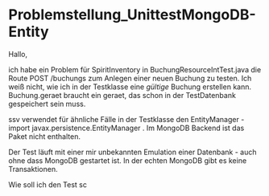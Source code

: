 Problemstellung_UnittestMongoDB-Entity
======================================

Hallo,

ich habe ein Problem für SpiritInventory in BuchungResourceIntTest.java die Route POST /buchungs zum Anlegen einer neuen Buchung zu testen.
Ich weiß nicht, wie ich in der Testklasse eine _gültige_ Buchung erstellen kann. Buchung.geraet braucht ein geraet, das schon in der TestDatenbank gespeichert sein muss.

ssv verwendet für ähnliche Fälle in der Testklasse den EntityManager - import javax.persistence.EntityManager . Im MongoDB Backend ist das Paket nicht enthalten.

Der Test läuft mit einer mir unbekannten Emulation einer Datenbank - auch ohne dass MongoDB gestartet ist. In der echten MongoDB gibt es keine Transaktionen.

Wie soll ich den Test sc